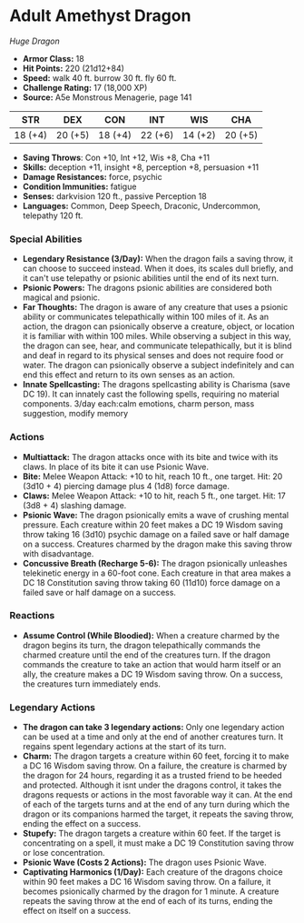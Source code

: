 # Adult Amethyst Dragon

*Huge* *Dragon*

- **Armor Class:** 18
- **Hit Points:** 220 (21d12+84)
- **Speed:** walk 40 ft. burrow 30 ft. fly 60 ft.
- **Challenge Rating:** 17 (18,000 XP)
- **Source:** A5e Monstrous Menagerie, page 141

| STR | DEX | CON | INT | WIS | CHA |
| --- | --- | --- | --- | --- | --- |
| 18 (+4) | 20 (+5) | 18 (+4) | 22 (+6) | 14 (+2) | 20 (+5) |

- **Saving Throws**: Con +10, Int +12, Wis +8, Cha +11
- **Skills:** deception +11, insight +8, perception +8, persuasion +11
- **Damage Resistances:** force, psychic
- **Condition Immunities:** fatigue
- **Senses:** darkvision 120 ft., passive Perception 18
- **Languages:** Common, Deep Speech, Draconic, Undercommon, telepathy 120 ft.

### Special Abilities

- **Legendary Resistance (3/Day):** When the dragon fails a saving throw, it can choose to succeed instead. When it does, its scales dull briefly, and it can't use telepathy or psionic abilities until the end of its next turn.
- **Psionic Powers:** The dragons psionic abilities are considered both magical and psionic.
- **Far Thoughts:** The dragon is aware of any creature that uses a psionic ability or communicates telepathically within 100 miles of it. As an action, the dragon can psionically observe a creature, object, or location it is familiar with within 100 miles. While observing a subject in this way, the dragon can see, hear, and communicate telepathically, but it is blind and deaf in regard to its physical senses and does not require food or water. The dragon can psionically observe a subject indefinitely and can end this effect and return to its own senses as an action.
- **Innate Spellcasting:** The dragons spellcasting ability is Charisma (save DC 19). It can innately cast the following spells, requiring no material components. 3/day each:calm emotions, charm person, mass suggestion, modify memory

### Actions

- **Multiattack:** The dragon attacks once with its bite and twice with its claws. In place of its bite  it can use Psionic Wave.
- **Bite:** Melee Weapon Attack: +10 to hit, reach 10 ft., one target. Hit: 20 (3d10 + 4) piercing damage plus 4 (1d8) force damage.
- **Claws:** Melee Weapon Attack: +10 to hit, reach 5 ft., one target. Hit: 17 (3d8 + 4) slashing damage.
- **Psionic Wave:** The dragon psionically emits a wave of crushing mental pressure. Each creature within 20 feet makes a DC 19 Wisdom saving throw  taking 16 (3d10) psychic damage on a failed save or half damage on a success. Creatures charmed by the dragon make this saving throw with disadvantage.
- **Concussive Breath (Recharge 5-6):** The dragon psionically unleashes telekinetic energy in a 60-foot cone. Each creature in that area makes a DC 18 Constitution saving throw  taking 60 (11d10) force damage on a failed save or half damage on a success.

### Reactions

- **Assume Control (While Bloodied):** When a creature charmed by the dragon begins its turn, the dragon telepathically commands the charmed creature until the end of the creatures turn. If the dragon commands the creature to take an action that would harm itself or an ally, the creature makes a DC 19 Wisdom saving throw. On a success, the creatures turn immediately ends.



### Legendary Actions

- **The dragon can take 3 legendary actions:** Only one legendary action can be used at a time and only at the end of another creatures turn. It regains spent legendary actions at the start of its turn.
- **Charm:** The dragon targets a creature within 60 feet, forcing it to make a DC 16 Wisdom saving throw. On a failure, the creature is charmed by the dragon for 24 hours, regarding it as a trusted friend to be heeded and protected. Although it isnt under the dragons control, it takes the dragons requests or actions in the most favorable way it can. At the end of each of the targets turns and at the end of any turn during which the dragon or its companions harmed the target, it repeats the saving throw, ending the effect on a success.
- **Stupefy:** The dragon targets a creature within 60 feet. If the target is concentrating on a spell, it must make a DC 19 Constitution saving throw or lose concentration.
- **Psionic Wave (Costs 2 Actions):** The dragon uses Psionic Wave.
- **Captivating Harmonics (1/Day):** Each creature of the dragons choice within 90 feet makes a DC 16 Wisdom saving throw. On a failure, it becomes psionically charmed by the dragon for 1 minute. A creature repeats the saving throw at the end of each of its turns, ending the effect on itself on a success.
